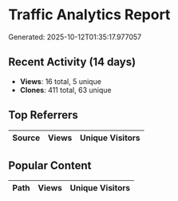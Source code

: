 # Traffic Analytics Report

Generated: 2025-10-12T01:35:17.977057

## Recent Activity (14 days)

- **Views**: 16 total, 5 unique
- **Clones**: 411 total, 63 unique

## Top Referrers

| Source | Views | Unique Visitors |
|--------|-------|-----------------|

## Popular Content

| Path | Views | Unique Visitors |
|------|-------|------------------|
